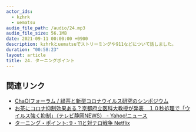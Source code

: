 ```yaml
---
actor_ids:
  - kzhrk
  - uematsu
audio_file_path: /audio/24.mp3
audio_file_size: 56.1MB
date: 2021-09-11 00:00:00 +0900
description: kzhrkとuematsuでストリーミングや911などについて話しました。
duration: "00:58:23"
layout: article
title: 24. ターニングポイント
---
```


## 関連リンク

<!-- prettier-ignore -->
- [ChaOIフォーラム / 緑茶と新型コロナウイルス研究のシンポジウム](https://www.youtube.com/watch?v=qma15-H8NeU)
- [お茶にコロナ抑制効果ある？京都府立医科大教授が発表　１０秒処理で「ウイルス強く抑制」（テレビ静岡NEWS） - Yahoo!ニュース](https://news.yahoo.co.jp/articles/9d805545c90badab4661852229f923e1387b9df4)
- [ターニング・ポイント: 9・11と対テロ戦争 Netflix](https://www.netflix.com/watch/81315804)
